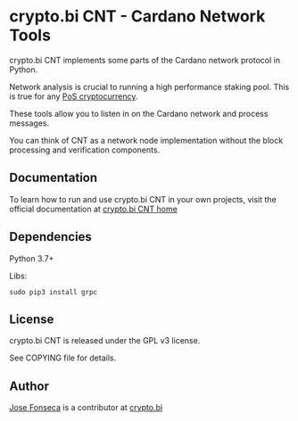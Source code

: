 # crypto.bi CNT - Cardano Network Tools 

crypto.bi CNT implements some parts of the Cardano network protocol in Python.

Network analysis is crucial to running a high performance staking pool. This is true for any [PoS cryptocurrency](https://crypto.bi/tape/pos/).

These tools allow you to listen in on the Cardano network and process messages. 

You can think of CNT as a network node implementation without the block processing and verification components.   

## Documentation

To learn how to run and use crypto.bi CNT in your own projects, visit the official documentation at [crypto.bi CNT home](https://crypto.bi/cnt/)

## Dependencies

Python 3.7+

Libs:

    sudo pip3 install grpc
     
## License

crypto.bi CNT is released under the GPL v3 license.

See COPYING file for details.

## Author

[Jose Fonseca](https://zefonseca.com/) is a contributor at [crypto.bi](https://crypto.bi/)